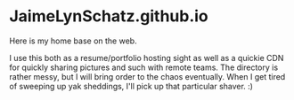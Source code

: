 JaimeLynSchatz.github.io
========================
Here is my home base on the web.

I use this both as a resume/portfolio hosting sight as well as a quickie CDN for quickly sharing pictures and such with remote teams. The directory is rather messy, but I will bring order to the chaos eventually. When I get tired of sweeping up yak sheddings, I'll pick up that particular shaver. :)
